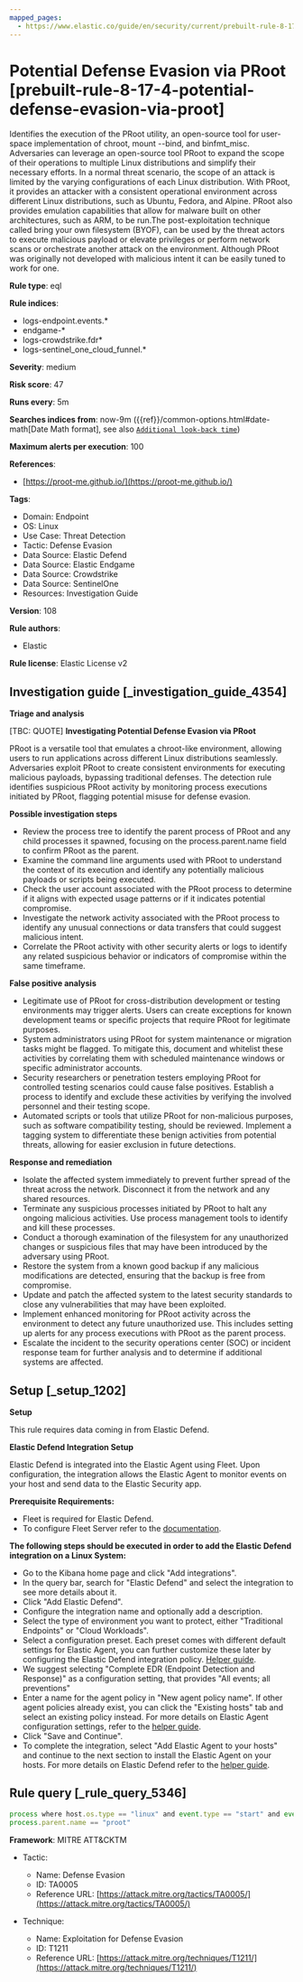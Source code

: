 ```yaml
---
mapped_pages:
  - https://www.elastic.co/guide/en/security/current/prebuilt-rule-8-17-4-potential-defense-evasion-via-proot.html
---
```


# Potential Defense Evasion via PRoot [prebuilt-rule-8-17-4-potential-defense-evasion-via-proot]

Identifies the execution of the PRoot utility, an open-source tool for user-space implementation of chroot, mount --bind, and binfmt_misc. Adversaries can leverage an open-source tool PRoot to expand the scope of their operations to multiple Linux distributions and simplify their necessary efforts. In a normal threat scenario, the scope of an attack is limited by the varying configurations of each Linux distribution. With PRoot, it provides an attacker with a consistent operational environment across different Linux distributions, such as Ubuntu, Fedora, and Alpine. PRoot also provides emulation capabilities that allow for malware built on other architectures, such as ARM, to be run.The post-exploitation technique called bring your own filesystem (BYOF), can be used by the threat actors to execute malicious payload or elevate privileges or perform network scans or orchestrate another attack on the environment. Although PRoot was originally not developed with malicious intent it can be easily tuned to work for one.

**Rule type**: eql

**Rule indices**:

* logs-endpoint.events.*
* endgame-*
* logs-crowdstrike.fdr*
* logs-sentinel_one_cloud_funnel.*

**Severity**: medium

**Risk score**: 47

**Runs every**: 5m

**Searches indices from**: now-9m ({{ref}}/common-options.html#date-math[Date Math format], see also [`Additional look-back time`](docs-content://solutions/security/detect-and-alert/create-detection-rule.md#rule-schedule))

**Maximum alerts per execution**: 100

**References**:

* [https://proot-me.github.io/](https://proot-me.github.io/)

**Tags**:

* Domain: Endpoint
* OS: Linux
* Use Case: Threat Detection
* Tactic: Defense Evasion
* Data Source: Elastic Defend
* Data Source: Elastic Endgame
* Data Source: Crowdstrike
* Data Source: SentinelOne
* Resources: Investigation Guide

**Version**: 108

**Rule authors**:

* Elastic

**Rule license**: Elastic License v2

## Investigation guide [_investigation_guide_4354]

**Triage and analysis**

[TBC: QUOTE]
**Investigating Potential Defense Evasion via PRoot**

PRoot is a versatile tool that emulates a chroot-like environment, allowing users to run applications across different Linux distributions seamlessly. Adversaries exploit PRoot to create consistent environments for executing malicious payloads, bypassing traditional defenses. The detection rule identifies suspicious PRoot activity by monitoring process executions initiated by PRoot, flagging potential misuse for defense evasion.

**Possible investigation steps**

* Review the process tree to identify the parent process of PRoot and any child processes it spawned, focusing on the process.parent.name field to confirm PRoot as the parent.
* Examine the command line arguments used with PRoot to understand the context of its execution and identify any potentially malicious payloads or scripts being executed.
* Check the user account associated with the PRoot process to determine if it aligns with expected usage patterns or if it indicates potential compromise.
* Investigate the network activity associated with the PRoot process to identify any unusual connections or data transfers that could suggest malicious intent.
* Correlate the PRoot activity with other security alerts or logs to identify any related suspicious behavior or indicators of compromise within the same timeframe.

**False positive analysis**

* Legitimate use of PRoot for cross-distribution development or testing environments may trigger alerts. Users can create exceptions for known development teams or specific projects that require PRoot for legitimate purposes.
* System administrators using PRoot for system maintenance or migration tasks might be flagged. To mitigate this, document and whitelist these activities by correlating them with scheduled maintenance windows or specific administrator accounts.
* Security researchers or penetration testers employing PRoot for controlled testing scenarios could cause false positives. Establish a process to identify and exclude these activities by verifying the involved personnel and their testing scope.
* Automated scripts or tools that utilize PRoot for non-malicious purposes, such as software compatibility testing, should be reviewed. Implement a tagging system to differentiate these benign activities from potential threats, allowing for easier exclusion in future detections.

**Response and remediation**

* Isolate the affected system immediately to prevent further spread of the threat across the network. Disconnect it from the network and any shared resources.
* Terminate any suspicious processes initiated by PRoot to halt any ongoing malicious activities. Use process management tools to identify and kill these processes.
* Conduct a thorough examination of the filesystem for any unauthorized changes or suspicious files that may have been introduced by the adversary using PRoot.
* Restore the system from a known good backup if any malicious modifications are detected, ensuring that the backup is free from compromise.
* Update and patch the affected system to the latest security standards to close any vulnerabilities that may have been exploited.
* Implement enhanced monitoring for PRoot activity across the environment to detect any future unauthorized use. This includes setting up alerts for any process executions with PRoot as the parent process.
* Escalate the incident to the security operations center (SOC) or incident response team for further analysis and to determine if additional systems are affected.


## Setup [_setup_1202]

**Setup**

This rule requires data coming in from Elastic Defend.

**Elastic Defend Integration Setup**

Elastic Defend is integrated into the Elastic Agent using Fleet. Upon configuration, the integration allows the Elastic Agent to monitor events on your host and send data to the Elastic Security app.

**Prerequisite Requirements:**

* Fleet is required for Elastic Defend.
* To configure Fleet Server refer to the [documentation](docs-content://reference/ingestion-tools/fleet/fleet-server.md).

**The following steps should be executed in order to add the Elastic Defend integration on a Linux System:**

* Go to the Kibana home page and click "Add integrations".
* In the query bar, search for "Elastic Defend" and select the integration to see more details about it.
* Click "Add Elastic Defend".
* Configure the integration name and optionally add a description.
* Select the type of environment you want to protect, either "Traditional Endpoints" or "Cloud Workloads".
* Select a configuration preset. Each preset comes with different default settings for Elastic Agent, you can further customize these later by configuring the Elastic Defend integration policy. [Helper guide](docs-content://solutions/security/configure-elastic-defend/configure-an-integration-policy-for-elastic-defend.md).
* We suggest selecting "Complete EDR (Endpoint Detection and Response)" as a configuration setting, that provides "All events; all preventions"
* Enter a name for the agent policy in "New agent policy name". If other agent policies already exist, you can click the "Existing hosts" tab and select an existing policy instead. For more details on Elastic Agent configuration settings, refer to the [helper guide](docs-content://reference/ingestion-tools/fleet/agent-policy.md).
* Click "Save and Continue".
* To complete the integration, select "Add Elastic Agent to your hosts" and continue to the next section to install the Elastic Agent on your hosts. For more details on Elastic Defend refer to the [helper guide](docs-content://solutions/security/configure-elastic-defend/install-elastic-defend.md).


## Rule query [_rule_query_5346]

```js
process where host.os.type == "linux" and event.type == "start" and event.action in ("exec", "exec_event", "start", "ProcessRollup2") and
process.parent.name == "proot"
```

**Framework**: MITRE ATT&CKTM

* Tactic:

    * Name: Defense Evasion
    * ID: TA0005
    * Reference URL: [https://attack.mitre.org/tactics/TA0005/](https://attack.mitre.org/tactics/TA0005/)

* Technique:

    * Name: Exploitation for Defense Evasion
    * ID: T1211
    * Reference URL: [https://attack.mitre.org/techniques/T1211/](https://attack.mitre.org/techniques/T1211/)



